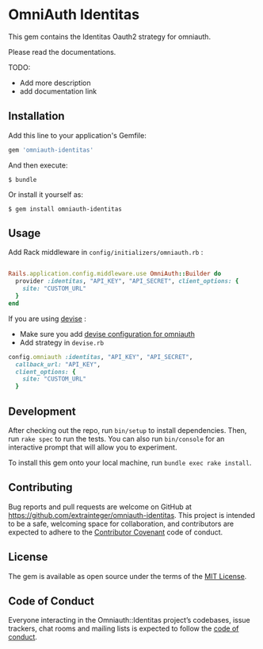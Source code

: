 # OmniAuth Identitas

This gem contains the Identitas Oauth2 strategy for omniauth. 

Please read the documentations.

TODO: 
- Add more description 
- add documentation link

## Installation

Add this line to your application's Gemfile:

```ruby
gem 'omniauth-identitas'
```

And then execute:

    $ bundle

Or install it yourself as:

    $ gem install omniauth-identitas

## Usage

Add Rack middleware in `config/initializers/omniauth.rb` :

```ruby

Rails.application.config.middleware.use OmniAuth::Builder do
  provider :identitas, "API_KEY", "API_SECRET", client_options: {
    site: "CUSTOM_URL"
  }
end
```

If you are using [devise](https://github.com/plataformatec/devise) :

- Make sure you add [devise configuration for omniauth](https://github.com/plataformatec/devise/wiki/OmniAuth:-Overview)
- Add strategy in `devise.rb`

```ruby
config.omniauth :identitas, "API_KEY", "API_SECRET",
  callback_url: "API_KEY",
  client_options: {
    site: "CUSTOM_URL"
  }
```

## Development

After checking out the repo, run `bin/setup` to install dependencies. Then, run `rake spec` to run the tests. You can also run `bin/console` for an interactive prompt that will allow you to experiment.

To install this gem onto your local machine, run `bundle exec rake install`.

## Contributing

Bug reports and pull requests are welcome on GitHub at https://github.com/extrainteger/omniauth-identitas. This project is intended to be a safe, welcoming space for collaboration, and contributors are expected to adhere to the [Contributor Covenant](http://contributor-covenant.org) code of conduct.

## License

The gem is available as open source under the terms of the [MIT License](http://opensource.org/licenses/MIT).

## Code of Conduct

Everyone interacting in the Omniauth::Identitas project’s codebases, issue trackers, chat rooms and mailing lists is expected to follow the [code of conduct](https://github.com/extrainteger/omniauth-identitas/blob/master/CODE_OF_CONDUCT.md).

